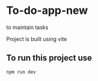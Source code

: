 # To-do-app-new
to maintain tasks 

Project is built using vite 

## To run this project use 
`npm run dev`
